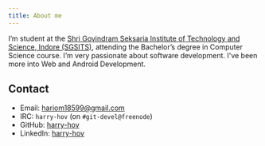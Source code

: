 ```yaml
---
title: About me
---
```


I’m student at the [Shri Govindram Seksaria Institute of Technology and Science, Indore (SGSITS)](http://www.sgsits.ac.in/),
attending the Bachelor’s degree in Computer Science course. I’m very passionate
about software development. I've been more into Web and Android Development.

## Contact

- Email: [hariom18599@gmail.com](mailto:hariom18599@gmail.com)
- IRC:  `harry-hov` (on `#git-devel@freenode`)
- GitHub: [harry-hov](https://github.com/harry-hov/)
- LinkedIn: [harry-hov](https://www.linkedin.com/in/harry-hov/)

